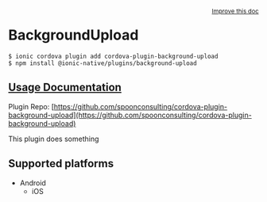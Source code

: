 <a style="float:right;font-size:12px;" href="http://github.com/danielsogl/awesome-cordova-plugins/edit/master/src/@awesome-cordova-plugins/plugins/background-upload/index.ts#L73">
  Improve this doc
</a>

# BackgroundUpload

```
$ ionic cordova plugin add cordova-plugin-background-upload
$ npm install @ionic-native/plugins/background-upload
```

## [Usage Documentation](https://ionicframework.com/docs/native/background-upload/)

Plugin Repo: [https://github.com/spoonconsulting/cordova-plugin-background-upload](https://github.com/spoonconsulting/cordova-plugin-background-upload)

This plugin does something

## Supported platforms

- Android
  - iOS
